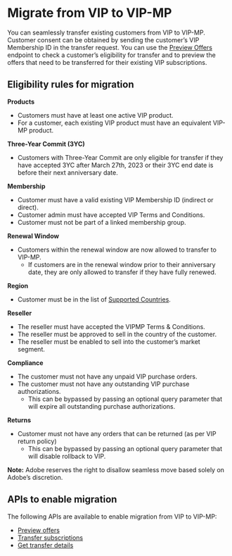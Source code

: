 # Migrate from VIP to VIP-MP

You can seamlessly transfer existing customers from VIP to VIP-MP. Customer consent can be obtained by sending the customer’s VIP Membership ID in the transfer request. You can use the [Preview Offers](./preview_offers.md) endpoint to check a customer’s eligibility for transfer and to preview the offers that need to be transferred for their existing VIP subscriptions.

## Eligibility rules for migration

**Products**

- Customers must have at least one active VIP product.
- For a customer, each existing VIP product must have an equivalent VIP-MP product.

**Three-Year Commit (3YC)**

- Customers with Three-Year Commit are only eligible for transfer if they have accepted 3YC after March 27th, 2023 or their 3YC end date is before their next anniversary date.

**Membership**

- Customer must have a valid existing VIP Membership ID (indirect or direct).
- Customer admin must have accepted VIP Terms and Conditions.
- Customer must not be part of a linked membership group.

**Renewal Window**

- Customers within the renewal window are now allowed to transfer to VIP-MP.
  - If customers are in the renewal window prior to their anniversary date, they are only allowed to transfer if they have fully renewed.

**Region**

- Customer must be in the list of [Supported Countries](../references/supported_locales.md).

**Reseller**

- The reseller must have accepted the VIPMP Terms & Conditions.
- The reseller must be approved to sell in the country of the customer.
- The reseller must be enabled to sell into the customer’s market segment.

**Compliance**

- The customer must not have any unpaid VIP purchase orders.
- The customer must not have any outstanding VIP purchase authorizations.
  - This can be bypassed by passing an optional query parameter that will expire all outstanding purchase authorizations.

**Returns**

- Customer must not have any orders that can be returned (as per VIP return policy)
  - This can be bypassed by passing an optional query parameter that will disable rollback to VIP.

**Note:** Adobe reserves the right to disallow seamless move based solely on Adobe’s discretion.

## APIs to enable migration

The following APIs are available to enable migration from VIP to VIP-MP:

- [Preview offers](./preview_offers.md)
- [Transfer subscriptions](./transfer_subscription.md)
- [Get transfer details](./transfer_subscription.md)
